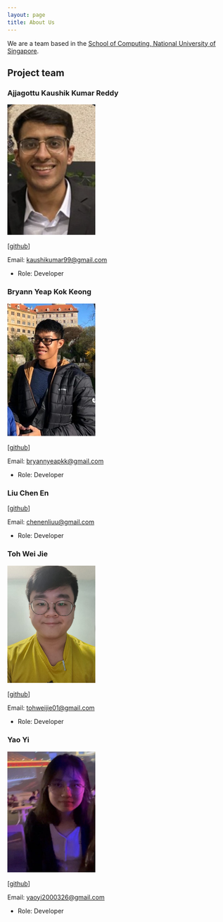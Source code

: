 ```yaml
---
layout: page
title: About Us
---
```


We are a team based in the [School of Computing, National University of Singapore](http://www.comp.nus.edu.sg).

## Project team

### Ajjagottu Kaushik Kumar Reddy

<img src="images/kaushikkrdy.png" width="200px">

[[github](https://github.com/kaushikkrdy)]

Email: kaushikumar99@gmail.com

* Role: Developer

### Bryann Yeap Kok Keong

<img src="images/bryannyeap.png" width="200px">

[[github](https://github.com/BryannYeap)]

Email: bryannyeapkk@gmail.com

* Role: Developer

### Liu Chen En

[[github](https://github.com/twothicc)]

Email: chenenliuu@gmail.com

* Role: Developer

### Toh Wei Jie

<img src="images/tohweijie01.png" width="200px">

[[github](https://github.com/TohWeiJie01)]

Email: tohweijie01@gmail.com

* Role: Developer

### Yao Yi

<img src="images/pulpy_y.png" width="200px">

[[github](https://github.com/Pulpy-y)]

Email: yaoyi2000326@gmail.com

* Role: Developer